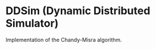 DDSim (Dynamic Distributed Simulator)
======================================

Implementation of the Chandy-Misra algorithm.

